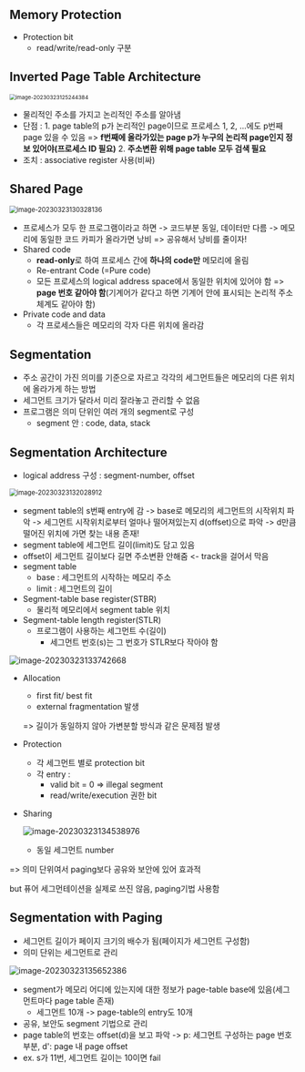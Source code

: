 ## Memory Protection

- Protection bit
  - read/write/read-only 구분



## Inverted Page Table Architecture

<img src="assets/image-20230323125244384.png" alt="image-20230323125244384" style="zoom:67%;" />

- 물리적인 주소를 가지고 논리적인 주소를 알아냄
- 단점 : 1. page table의 p가 논리적인 page이므로 프로세스 1, 2, ...에도 p번째 page 있을 수 있음 => **f번째에 올라가있는 page p가 누구의 논리적 page인지 정보 있어야(프로세스 ID 필요)**  2. **주소변환 위해 page table 모두 검색 필요**
- 조치 : associative register 사용(비싸)



## Shared Page

<img src="assets/image-20230323130328136.png" alt="image-20230323130328136" style="zoom: 80%;" />

- 프로세스가 모두 한 프로그램이라고 하면 -> 코드부분 동일, 데이터만 다름 -> 메모리에 동일한 코드 카피가 올라가면 낭비 => 공유해서 낭비를 줄이자!
- Shared code
  - **read-only**로 하여 프로세스 간에 **하나의 code만** 메모리에 올림
  - Re-entrant Code (=Pure code)
  - 모든 프로세스의 logical address space에서 동일한 위치에 있어야 함 => **page 번호 같아야 함**(기계어가 같다고 하면 기계어 안에 표시되는 논리적 주소체계도 같아야 함)
- Private code and data
  - 각 프로세스들은 메모리의 각자 다른 위치에 올라감





## Segmentation

- 주소 공간이 가진 의미를 기준으로 자르고 각각의 세그먼트들은 메모리의 다른 위치에 올라가게 하는 방법
- 세그먼트 크기가 달라서 미리 잘라놓고 관리할 수 없음
- 프로그램은 의미 단위인 여러 개의 segment로 구성
  - segment 안 : code, data, stack



## Segmentation Architecture

- logical address 구성 : segment-number, offset

<img src="assets/image-20230323132028912.png" alt="image-20230323132028912" style="zoom: 80%;" />

- segment table의 s번째 entry에 감 -> base로 메모리의 세그먼트의 시작위치 파악 -> 세그먼트 시작위치로부터 얼마나 떨어져있는지 d(offset)으로 파악 -> d만큼 떨어진 위치에 가면 찾는 내용 존재!
- segment table에 세그먼트 길이(limit)도 담고 있음
- offset이 세그먼트 길이보다 길면 주소변환 안해줌 <- track을 걸어서 막음
- segment table
  - base : 세그먼트의 시작하는 메모리 주소
  - limit : 세그먼트의 길이
- Segment-table base register(STBR)
  - 물리적 메모리에서 segment table 위치
- Segment-table length register(STLR)
  - 프로그램이 사용하는 세그먼트 수(길이)
    - 세그먼트 번호(s)는 그 번호가 STLR보다 작아야 함

![image-20230323133742668](assets/image-20230323133742668.png)

- Allocation

  - first fit/ best fit
  - external fragmentation 발생

  => 길이가 동일하지 않아 가변분할 방식과 같은 문제점 발생

- Protection

  - 각 세그먼트 별로 protection bit
  - 각 entry :
    - valid bit = 0 => illegal segment
    - read/write/execution 권한 bit

- Sharing

  ![image-20230323134538976](assets/image-20230323134538976.png)

  - 동일 세그먼트 number

=> 의미 단위여서 paging보다 공유와 보안에 있어 효과적

but 퓨어 세그먼테이션을 실제로 쓰진 않음, paging기법 사용함



## Segmentation with Paging

- 세그먼트 길이가 페이지 크기의 배수가 됨(페이지가 세그먼트 구성함)
- 의미 단위는 세그먼트로 관리

![image-20230323135652386](assets/image-20230323135652386.png)

- segment가 메모리 어디에 있는지에 대한 정보가 page-table base에 있음(세그먼트마다 page table 존재)
  - 세그먼트 10개 -> page-table의 entry도 10개
- 공유, 보안도 segment 기법으로 관리
- page table의 번호는 offset(d)을 보고 파악 -> p: 세그먼트 구성하는 page 번호 부분, d': page 내 page offset
- ex. s가 11번, 세그먼트 길이는 10이면 fail